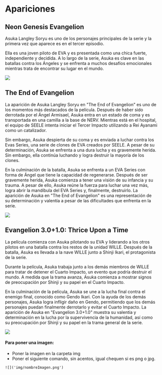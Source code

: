 # Apariciones
 
## Neon Genesis Evangelion

Asuka Langley Soryu es uno de los personajes principales de la serie y la primera vez que aparece es en el tercer episodio.

Ella es una joven piloto de EVA y es presentada como una chica fuerte, independiente y decidida. A lo largo de la serie, Asuka es clave en las batallas contra los Ángeles y se enfrenta a muchos desafíos emocionales mientras trata de encontrar su lugar en el mundo.


![](https://github.com/Ucastro20/git_gihub_gen43/blob/master/img/Asuka1.png)


## The End of Evangelion

La aparición de Asuka Langley Soryu en "The End of Evangelion" es uno de los momentos más destacados de la película. Después de haber sido derrotada por el Ángel Armisael, Asuka entra en un estado de coma y es transportada en una camilla a la base de NERV. Mientras está en el hospital, el equipo de SEELE intenta iniciar el Tercer Impacto utilizando a Rei Ayanami como un catalizador.

Sin embargo, Asuka despierta de su coma y es enviada a luchar contra los Evas Series, una serie de clones de EVA creados por SEELE. A pesar de su determinación, Asuka se enfrenta a una dura lucha y es gravemente herida. Sin embargo, ella continúa luchando y logra destruir la mayoría de los clones.

En la culminación de la batalla, Asuka se enfrenta a un EVA Series con forma de Ángel que tiene la capacidad de regenerarse. Después de ser gravemente herida, Asuka comienza a tener una visión de su infancia y su trauma. A pesar de ello, Asuka reúne la fuerza para luchar una vez más, logra abrir la mandíbula del EVA Series y, finalmente, destruirlo. La aparición de Asuka en "The End of Evangelion" es una representación de su determinación y valentía a pesar de las dificultades que enfrenta en la serie.


![](https://github.com/Ucastro20/git_gihub_gen43/blob/master/img/Asuka2.png)

## Evangelion 3.0+1.0: Thrice Upon a Time

La película comienza con Asuka pilotando su EVA y liderando a los otros pilotos en una batalla contra los restos de la unidad WILLE. Después de la batalla, Asuka es llevada a la nave WILLE junto a Shinji Ikari, el protagonista de la serie.

Durante la película, Asuka trabaja junto a los demás miembros de WILLE para tratar de detener el Cuarto Impacto, un evento que podría destruir el mundo. A medida que la trama avanza, Asuka comienza a mostrar signos de preocupación por Shinji y su papel en el Cuarto Impacto.

En la culminación de la película, Asuka se une a la lucha final contra el enemigo final, conocido como Gendo Ikari. Con la ayuda de los demás personajes, Asuka logra infligir daño en Gendo, permitiendo que los demás personajes puedan finalmente derrotarlo y evitar el Cuarto Impacto. La aparición de Asuka en "Evangelion 3.0+1.0" muestra su valentía y determinación en la lucha por la supervivencia de la humanidad, así como su preocupación por Shinji y su papel en la trama general de la serie.

![](https://github.com/Ucastro20/git_gihub_gen43/blob/master/img/Asuka3.jpg)

#### Para poner una imagen: 

- Poner la imagen en la carpeta img
- Poner el siguiente comando, sin acentos, igual chequen si es png o jpg.

`![]('img/nombreImagen.png')`
